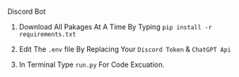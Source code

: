 Discord Bot

1. Download All Pakages At A Time By Typing `pip install -r requirements.txt`

2. Edit The `.env` file By Replacing Your `Discord Token` & `ChatGPT Api`

3. In Terminal Type `run.py` For Code Excuation.
